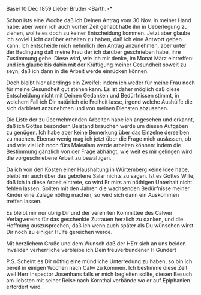  Basel 10 Dec 1859
Lieber Bruder <Barth.>*

Schon ists eine Woche daß ich Deinen Antrag vom 30 Nov. in meiner Hand habe: aber wenn ich auch vorher Zeit gehabt hatte ihn in Ueberlegung zu ziehen, wollte es doch zu keiner Entscheidung kommen. Jetzt aber glaube ich soviel Licht darüber erhalten zu haben, daß ich eine Antwort geben kann. 
Ich entscheide mich nehmlich den Antrag anzunehmen, aber unter der Bedingung daß meine Frau der ich darüber geschrieben habe, ihre Zustimmung gebe. Diese wird, wie ich mir denke, im Monat März eintreffen: und ich glaube bis dahin mit der Kräftigung meiner Gesundheit soweit zu seyn, daß ich dann in die Arbeit werde einrücken können.

Doch bleibt hier allerdings ein Zweifel; indem ich weder für meine Frau noch für meine Gesundheit gut stehen kann. Es ist daher möglich daß diese Entscheidung nicht mit Deinen Gedanken und Bedürfnissen stimmt, in welchem Fall ich Dir natürlich die Freiheit lasse, irgend welche Aushülfe die sich darbietet anzunehmen und von meinen Diensten abzusehen.

Die Liste der zu übernehmenden Arbeiten habe ich angesehen und erkannt, daß ich Gottes besondern Beistand brauchen werde um diesen Aufgaben zu genügen. Ich habe aber keine Bemerkung über das Einzelne derselben zu machen. 
Ebenso wenig mag ich jetzt über die Frage mich auslassen, ob und wie viel ich noch fürs Malealam werde arbeiten können: indem die Bestimmung gänzlich von der Frage abhängt, wie weit es mir gelingen wird die vorgeschriebene Arbeit zu bewältigen.

Da ich von den Kosten einer Haushaltung in Würtemberg keine Idee habe, bleibt mir auch über das gebotene Salar nichts zu sagen. Ist es Gottes Wille, daß ich in diese Arbeit eintrete, so wird Er mirs am nöthigen Unterhalt nicht fehlen lassen. Sollten mit den Jahren die wachsenden Bedürfnisse meiner Kinder eine Zulage nöthig machen, so wird sich dann ein Auskommen treffen lassen.

Es bleibt mir nur übrig Dir und der verehrten Kommittee des Calwer Verlagvereins für das geschenkte Zutrauen herzlich zu danken, und die Hoffnung auszusprechen, daß ich wenn auch später als Du wünschen wirst Dir noch zu einiger Hülfe gereichen werde.

Mit herzlichem Gruße und dem Wunsch daß der HErr sich an uns beiden Invaliden verherrliche verbleibe ich
 Dein treuverbundener
 H Gundert

P.S. Scheint es Dir nöthig eine mündliche Unterredung zu haben, so bin ich bereit in einigen Wochen nach Calw zu kommen. Ich bestimme diese Zeit weil Herr Inspector Josenhans falls er mich begleiten sollte, diesen Besuch am liebsten mit seiner Reise nach Kornthal verbände wo er auf Epiphanien erfordert wird.

